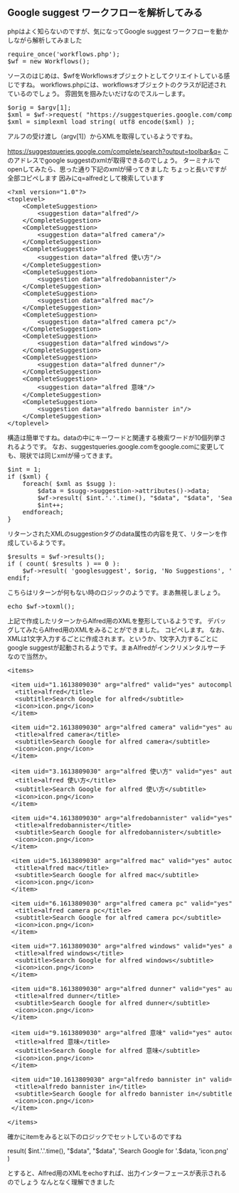 
## Google suggest ワークフローを解析してみる

phpはよく知らないのですが、気になってGoogle suggest ワークフローを動かしながら解析してみました

<pre>
require_once('workflows.php');
$wf = new Workflows();
</pre>

ソースのはじめは、$wfをWorkflowsオブジェクトとしてクリエイトしている感じですね。
workflows.phpには、workflowsオブジェクトのクラスが記述されているのでしょう。
雰囲気を掴みたいだけなのでスルーします。

<pre>
$orig = $argv[1];
$xml = $wf->request( "https://suggestqueries.google.com/complete/search?output=toolbar&q=".urlencode( $orig ) );
$xml = simplexml_load_string( utf8_encode($xml) );
</pre>

アルフの受け渡し（argv[1]）からXMLを取得しているようですね。

https://suggestqueries.google.com/complete/search?output=toolbar&q=
このアドレスでgoogle suggestのxmlが取得できるのでしょう。
ターミナルでopenしてみたら、思った通り下記のxmlが帰ってきました
ちょっと長いですが全部コピペします
因みにq=alfredとして検索しています

<pre>
&lt?xml version="1.0"?&gt
&lttoplevel&gt
    &ltCompleteSuggestion&gt
        &ltsuggestion data="alfred"/&gt
    &lt/CompleteSuggestion&gt
    &ltCompleteSuggestion&gt
        &ltsuggestion data="alfred camera"/&gt
    &lt/CompleteSuggestion&gt
    &ltCompleteSuggestion&gt
        &ltsuggestion data="alfred 使い方"/&gt
    &lt/CompleteSuggestion&gt
    &ltCompleteSuggestion&gt
        &ltsuggestion data="alfredobannister"/&gt
    &lt/CompleteSuggestion&gt
    &ltCompleteSuggestion&gt
        &ltsuggestion data="alfred mac"/&gt
    &lt/CompleteSuggestion&gt
    &ltCompleteSuggestion&gt
        &ltsuggestion data="alfred camera pc"/&gt
    &lt/CompleteSuggestion&gt
    &ltCompleteSuggestion&gt
        &ltsuggestion data="alfred windows"/&gt
    &lt/CompleteSuggestion&gt
    &ltCompleteSuggestion&gt
        &ltsuggestion data="alfred dunner"/&gt
    &lt/CompleteSuggestion&gt
    &ltCompleteSuggestion&gt
        &ltsuggestion data="alfred 意味"/&gt
    &lt/CompleteSuggestion&gt
    &ltCompleteSuggestion&gt
        &ltsuggestion data="alfredo bannister in"/&gt
    &lt/CompleteSuggestion&gt
&lt/toplevel&gt</Pre>

構造は簡単ですね。dataの中にキーワードと関連する検索ワードが10個列挙されるようです。
なお、suggestqueries.google.comをgoogle.comに変更しても、現状では同じxmlが帰ってきます。

<pre>
$int = 1;
if ($xml) {
	foreach( $xml as $sugg ):
		$data = $sugg->suggestion->attributes()->data;
		$wf->result( $int.'.'.time(), "$data", "$data", 'Search Google for '.$data, 'icon.png'  );
		$int++;
	endforeach;
}
</pre>

リターンされたXMLのsuggestionタグのdata属性の内容を見て、リターンを作成しているようです。

<pre>
$results = $wf->results();
if ( count( $results ) == 0 ):
	$wf->result( 'googlesuggest', $orig, 'No Suggestions', 'No search suggestions found. Search Google for '.$orig, 'icon.png' );
endif;
</pre>

こちらはリターンが何もない時のロジックのようです。まあ無視しましょう。
<pre>
echo $wf->toxml();
</pre>

上記で作成したリターンからAlfred用のXMLを整形しているようです。
デバッグしてみたらAlfred用のXMLをみることができました。
コピペします。
なお、XMLは1文字入力するごとに作成されます。というか、1文字入力するごとにgoogle suggestが起動されるようです。まぁAlfredがインクリメンタルサーチなので当然か。

<pre>
&ltitems&gt

 &ltitem uid="1.1613809030" arg="alfred" valid="yes" autocomplete=""&gt
  &lttitle&gtalfred&lt/title&gt
  &ltsubtitle&gtSearch Google for alfred&lt/subtitle&gt
  &lticon&gticon.png&lt/icon&gt
 &lt/item&gt

 &ltitem uid="2.1613809030" arg="alfred camera" valid="yes" autocomplete=""&gt
  &lttitle&gtalfred camera&lt/title&gt
  &ltsubtitle&gtSearch Google for alfred camera&lt/subtitle&gt
  &lticon&gticon.png&lt/icon&gt
 &lt/item&gt

 &ltitem uid="3.1613809030" arg="alfred &#x4F7F;&#x3044;&#x65B9;" valid="yes" autocomplete=""&gt
  &lttitle&gtalfred &#x4F7F;&#x3044;&#x65B9;&lt/title&gt
  &ltsubtitle&gtSearch Google for alfred &#x4F7F;&#x3044;&#x65B9;&lt/subtitle&gt
  &lticon&gticon.png&lt/icon&gt
 &lt/item&gt

 &ltitem uid="4.1613809030" arg="alfredobannister" valid="yes" autocomplete=""&gt
  &lttitle&gtalfredobannister&lt/title&gt
  &ltsubtitle&gtSearch Google for alfredobannister&lt/subtitle&gt
  &lticon&gticon.png&lt/icon&gt
 &lt/item&gt

 &ltitem uid="5.1613809030" arg="alfred mac" valid="yes" autocomplete=""&gt
  &lttitle&gtalfred mac&lt/title&gt
  &ltsubtitle&gtSearch Google for alfred mac&lt/subtitle&gt
  &lticon&gticon.png&lt/icon&gt
 &lt/item&gt

 &ltitem uid="6.1613809030" arg="alfred camera pc" valid="yes" autocomplete=""&gt
  &lttitle&gtalfred camera pc&lt/title&gt
  &ltsubtitle&gtSearch Google for alfred camera pc&lt/subtitle&gt
  &lticon&gticon.png&lt/icon&gt
 &lt/item&gt

 &ltitem uid="7.1613809030" arg="alfred windows" valid="yes" autocomplete=""&gt
  &lttitle&gtalfred windows&lt/title&gt
  &ltsubtitle&gtSearch Google for alfred windows&lt/subtitle&gt 
  &lticon&gticon.png&lt/icon&gt
 &lt/item&gt

 &ltitem uid="8.1613809030" arg="alfred dunner" valid="yes" autocomplete=""&gt
  &lttitle&gtalfred dunner&lt/title&gt
  &ltsubtitle&gtSearch Google for alfred dunner&lt/subtitle&gt
  &lticon&gticon.png&lt/icon&gt
 &lt/item&gt

 &ltitem uid="9.1613809030" arg="alfred &#x610F;&#x5473;" valid="yes" autocomplete=""&gt
  &lttitle&gtalfred &#x610F;&#x5473;&lt/title&gt
  &ltsubtitle&gtSearch Google for alfred &#x610F;&#x5473;&lt/subtitle&gt
  &lticon&gticon.png&lt/icon&gt
 &lt/item&gt

 &ltitem uid="10.1613809030" arg="alfredo bannister in" valid="yes" autocomplete=""&gt
  &lttitle&gtalfredo bannister in&lt/title&gt
  &ltsubtitle&gtSearch Google for alfredo bannister in&lt/subtitle&gt
  &lticon&gticon.png&lt/icon&gt
 &lt/item&gt

&lt/items&gt
</pre>

確かにitemをみると以下のロジックでセットしているのですね

result( $int.'.'.time(), "$data", "$data", 'Search Google for '.$data, 'icon.png'  )

とすると、Alfred用のXMLをechoすれば、出力インターフェースが表示されるのでしょう
なんとなく理解できました


